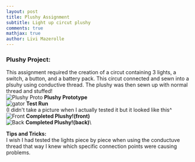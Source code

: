 ```yaml
---
layout: post
title: Plushy Assignment
subtitle: Light up circut plushy
comments: true
mathjax: true
author: Livi Mazerolle
---
```

### **Plushy Project:**
This assignment required the creation of a circut containing 3 lights, a switch, a button, and a battery pack. This circut connected and sewn into a plsuhy using conductive thread. The plushy was then sewn up with normal thread and stuffed!\
![Plushy Proto](https://lpm3-ccbp.github.io/assets/img/page.png)
**Plushy Prototype**\
![gator](https://lpm3-ccbp.github.io/assets/img/ali.png)
**Test Run**\
(I didn't take a picture when I actually tested it but it looked like this^\
![Front](https://lpm3-ccbp.github.io/assets/img/face.png)
**Completed Plushy!(front)**\
![Back](https://lpm3-ccbp.github.io/assets/img/behind.png)
**Completed Plushy!(back)**\

**Tips and Tricks:**\
I wish I had tested the lights piece by piece when using the conductuve thread that way I knew which specific connection points were causing problems.
